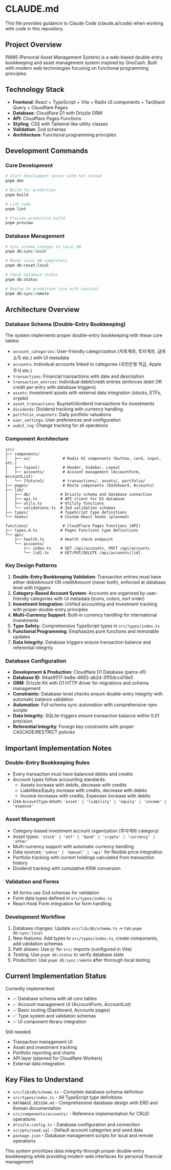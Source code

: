 # CLAUDE.md

This file provides guidance to Claude Code (claude.ai/code) when working with code in this repository.

## Project Overview

PAMS (Personal Asset Management System) is a web-based double-entry bookkeeping and asset management system inspired by GnuCash. Built with modern web technologies focusing on functional programming principles.

## Technology Stack

- **Frontend**: React + TypeScript + Vite + Radix UI components + TanStack Query + Cloudflare Pages
- **Database**: Cloudflare D1 with Drizzle ORM
- **API**: Cloudflare Pages Functions
- **Styling**: CSS with Tailwind-like utility classes
- **Validation**: Zod schemas
- **Architecture**: Functional programming principles

## Development Commands

### Core Development
```bash
# Start development server with hot reload
pnpm dev

# Build for production
pnpm build

# Lint code
pnpm lint

# Preview production build
pnpm preview
```

### Database Management
```bash
# Sync schema changes to local DB
pnpm db:sync:local

# Reset local DB completely
pnpm db:reset:local

# Check database status
pnpm db:status

# Deploy to production (use with caution)
pnpm db:sync:remote
```

## Architecture Overview

### Database Schema (Double-Entry Bookkeeping)
The system implements proper double-entry bookkeeping with these core tables:
- `account_categories`: User-friendly categorization (저축계좌, 투자계좌, 급여소득 etc.) with UI metadata
- `accounts`: Individual accounts linked to categories (국민은행 적금, Apple 주식 etc.)
- `transactions`: Financial transactions with date and description
- `transaction_entries`: Individual debit/credit entries (enforces debit OR credit per entry with database triggers)
- `assets`: Investment assets with external data integration (stocks, ETFs, crypto)
- `asset_transactions`: Buy/sell/dividend transactions for investments
- `dividends`: Dividend tracking with currency handling
- `portfolio_snapshots`: Daily portfolio valuations
- `user_settings`: User preferences and configuration
- `audit_log`: Change tracking for all operations

### Component Architecture
```
src/
├── components/
│   ├── ui/              # Radix UI components (button, card, input, etc.)
│   ├── layout/          # Header, Sidebar, Layout
│   ├── accounts/        # Account management (AccountForm, AccountList)
│   └── [future]/        # transactions/, assets/, portfolio/
├── pages/               # Route components (Dashboard, Accounts)
├── lib/
│   ├── db/             # Drizzle schema and database connection
│   ├── api.ts          # API client for D1 database
│   ├── utils.ts        # Utility functions
│   └── validations.ts  # Zod validation schemas
├── types/              # TypeScript type definitions
└── hooks/              # Custom React hooks (planned)

functions/               # Cloudflare Pages Functions (API)
├── types.d.ts          # Pages Functions type definitions
└── api/
    ├── health.ts       # Health check endpoint
    └── accounts/
        ├── index.ts    # GET /api/accounts, POST /api/accounts  
        └── [id].ts     # GET/PUT/DELETE /api/accounts/[id]
```

### Key Design Patterns

1. **Double-Entry Bookkeeping Validation**: Transaction entries must have either debitAmount OR creditAmount (never both), enforced at database level with triggers
2. **Category-Based Account System**: Accounts are organized by user-friendly categories with UI metadata (icons, colors, sort order)
3. **Investment Integration**: Unified accounting and investment tracking with proper double-entry principles
4. **Multi-Currency Support**: Built-in currency handling for international investments
5. **Type Safety**: Comprehensive TypeScript types in `src/types/index.ts`
6. **Functional Programming**: Emphasizes pure functions and immutable updates
7. **Data Integrity**: Database triggers ensure transaction balance and referential integrity

### Database Configuration

- **Development & Production**: Cloudflare D1 Database (pams-d1)
- **Database ID**: 94ae9517-be8e-4692-ab2d-31f5dccd7de5  
- **ORM**: Drizzle Kit with D1 HTTP driver for migrations and schema management
- **Constraints**: Database-level checks ensure double-entry integrity with automatic balance validation
- **Automation**: Full schema sync automation with comprehensive npm scripts
- **Data Integrity**: SQLite triggers ensure transaction balance within 0.01 precision
- **Referential Integrity**: Foreign key constraints with proper CASCADE/RESTRICT policies

## Important Implementation Notes

### Double-Entry Bookkeeping Rules
- Every transaction must have balanced debits and credits
- Account types follow accounting standards:
  - Assets increase with debits, decrease with credits
  - Liabilities/Equity increase with credits, decrease with debits
  - Income increases with credits, Expenses increase with debits
- Use `AccountType` enum: `'asset' | 'liability' | 'equity' | 'income' | 'expense'`

### Asset Management
- Category-based investment account organization (투자계좌 category)
- Asset types: `'stock' | 'etf' | 'bond' | 'crypto' | 'currency' | 'other'`
- Multi-currency support with automatic currency handling
- Data sources: `'yahoo' | 'manual' | 'api'` for flexible price integration
- Portfolio tracking with current holdings calculated from transaction history
- Dividend tracking with cumulative KRW conversion

### Validation and Forms
- All forms use Zod schemas for validation
- Form data types defined in `src/types/index.ts`
- React Hook Form integration for form handling

### Development Workflow
1. Database changes: Update `src/lib/db/schema.ts` → run `pnpm db:sync:local`
2. New features: Add types to `src/types/index.ts`, create components, add validation schemas
3. Path aliases: Use `@/` for `src/` imports (configured in Vite)
4. Testing: Use `pnpm db:status` to verify database state
5. Production: Use `pnpm db:sync:remote` after thorough local testing

## Current Implementation Status

Currently implemented:
- ✅ Database schema with all core tables
- ✅ Account management UI (AccountForm, AccountList)
- ✅ Basic routing (Dashboard, Accounts pages)
- ✅ Type system and validation schemas
- ✅ UI component library integration

Still needed:
- Transaction management UI
- Asset and investment tracking
- Portfolio reporting and charts
- API layer (planned for Cloudflare Workers)
- External data integration

## Key Files to Understand

- `src/lib/db/schema.ts` - Complete database schema definition
- `src/types/index.ts` - All TypeScript type definitions  
- `DATABASE_DESIGN.md` - Comprehensive database design with ERD and Korean documentation
- `src/components/accounts/` - Reference implementation for CRUD operations
- `drizzle.config.ts` - Database configuration and connection
- `scripts/seed.sql` - Default account categories and seed data
- `package.json` - Database management scripts for local and remote operations

This system prioritizes data integrity through proper double-entry bookkeeping while providing modern web interfaces for personal financial management.